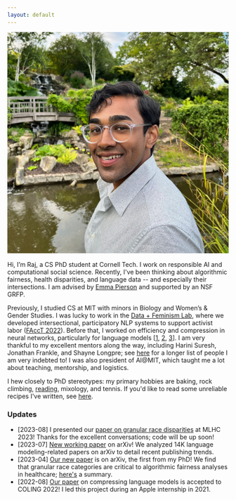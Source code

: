 ```yaml
---
layout: default
---
```


<img class="profile-picture" src="images/profile.jpg">

Hi, I’m Raj, a CS PhD student at Cornell Tech. I work on responsible AI and computational social science. Recently, I've been thinking about algorithmic fairness, health disparities, and language data -- and especially their intersections. I am advised by [Emma Pierson](https://www.cs.cornell.edu/~emmapierson/) and supported by an NSF GRFP.

Previously, I studied CS at MIT with minors in Biology and Women’s & Gender Studies. I was lucky to work in the [Data + Feminism Lab](https://dataplusfeminism.mit.edu/), where we developed intersectional, participatory NLP systems to support activist labor ([FAccT 2022](https://dl.acm.org/doi/10.1145/3531146.3533132)). Before that, I worked on efficiency and compression in neural networks, particularly for language models \[[1](https://aclanthology.org/2022.coling-1.252/), [2](https://www.aclweb.org/anthology/2020.blackboxnlp-1.19/), [3](https://arxiv.org/abs/2104.14753)\]. I am very thankful to my excellent mentors along the way, including Harini Suresh, Jonathan Frankle, and Shayne Longpre; see [here](https://rajivmovva.com/people) for a longer list of people I am very indebted to! I was also president of AI@MIT, which taught me a lot about teaching, mentorship, and logistics.

I hew closely to PhD stereotypes: my primary hobbies are baking, rock climbing, [reading](https://www.goodreads.com/user/show/139600509-rajiv-movva), mixology, and tennis. If you'd like to read some unreliable recipes I've written, see [here](https://rajivmovva.com/recipes).  

### Updates

- [2023-08] I presented our [paper on granular race disparities](https://arxiv.org/abs/2304.09270) at MLHC 2023! Thanks for the excellent conversations; code will be up soon!
- [2023-07] [New working paper](https://arxiv.org/abs/2307.10700) on arXiv! We analyzed 14K language modeling-related papers on arXiv to detail recent publishing trends.
- [2023-04] [Our new paper](https://arxiv.org/abs/2304.09270) is on arXiv, the first from my PhD! We find that granular race categories are critical to algorithmic fairness analyses in healthcare; [here's](https://twitter.com/rajivmovva/status/1651237859465080834) a summary.
- [2022-08] [Our paper](https://arxiv.org/abs/2208.09684) on compressing language models is accepted to COLING 2022! I led this project during an Apple internship in 2021.
<!-- - [2022-04] In the Fall, I'll start my PhD at Cornell Tech in NYC. -->
<!-- - [2022-04] I was awarded an NSF Graduate Fellowship! -->

<!-- Though it's no longer my main interest, I'm also passionate about computational biology, including [functional epigenomics](https://journals.plos.org/plosone/article?id=10.1371/journal.pone.0218073) and ligand-protein binding prediction. My favorite hobby is cooking, along with other stereotypical grad student activities: lifting weights, baking, [reading](https://www.goodreads.com/user/show/139600509-rajiv-movva), and playing tennis. You can find some of my [recipes](https://rajivmovva.com/recipes) here (it's a WIP). -->

<!-- While there, I worked with Prof. Catherine D’Ignazio and student Harini Suresh at the [Data + Feminism Lab](https://dataplusfeminism.mit.edu/). Collaborating with activist groups, we co-designed NLP models to support the difficult labor of tracking gender-based violence ([Best Paper, FAccT 2022](https://dl.acm.org/doi/10.1145/3531146.3533132)). The project taught me that naive ML systems often fail at the margins – it takes effort and care to design models for specific, intersectional contexts. -->

<!-- Before that, I explored neural network compression, i.e. improving memory & compute efficiency to mitigate AI’s consumptive footprint. Mentored by Jonathan Frankle, I tested an approach for [parallelized pruning of neural networks](https://arxiv.org/abs/2104.14753). During an internship at Apple, I [combined compression techniques](https://aclanthology.org/2022.coling-1.252/) to rein in the compute footprint of large language models. I also earned Best Paper at BlackboxNLP 2020 for studying how [pruning affects interpretability](https://www.aclweb.org/anthology/2020.blackboxnlp-1.19/) in Transformers.  -->

<!-- Though it's no longer my main interest, I'm also passionate about computational biology, including [functional epigenomics](https://journals.plos.org/plosone/article?id=10.1371/journal.pone.0218073) and ligand-protein binding prediction. My favorite hobby is cooking, along with other stereotypical grad student activities: lifting weights, baking, [reading](https://www.goodreads.com/user/show/139600509-rajiv-movva), and playing tennis. You can find some of my [recipes](https://rajivmovva.com/recipes) here (it's a WIP). -->
